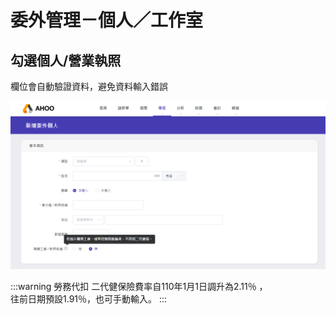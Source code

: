 # 委外管理－個人／工作室

## 勾選個人/營業執照
欄位會自動驗證資料，避免資料輸入錯誤

![新增](./add.png)


:::warning 勞務代扣 
二代健保險費率自110年1月1日調升為2.11％ ，  
往前日期預設1.91％，也可手動輸入。
:::

